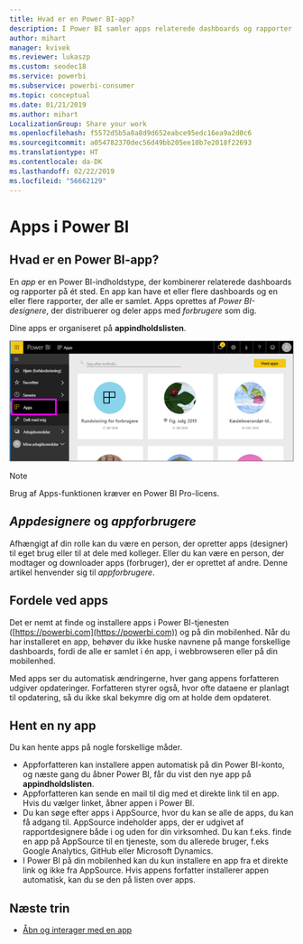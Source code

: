 ```yaml
---
title: Hvad er en Power BI-app?
description: I Power BI samler apps relaterede dashboards og rapporter på ét sted.
author: mihart
manager: kvivek
ms.reviewer: lukaszp
ms.custom: seodec18
ms.service: powerbi
ms.subservice: powerbi-consumer
ms.topic: conceptual
ms.date: 01/21/2019
ms.author: mihart
LocalizationGroup: Share your work
ms.openlocfilehash: f5572d5b5a8a8d9d652eabce95edc16ea9a2d0c6
ms.sourcegitcommit: a054782370dec56d49bb205ee10b7e2018f22693
ms.translationtype: HT
ms.contentlocale: da-DK
ms.lasthandoff: 02/22/2019
ms.locfileid: "56662129"
---
```

# <a name="apps-in-power-bi"></a>Apps i Power BI
## <a name="what-is-a-power-bi-app"></a>Hvad er en Power BI-app?
En *app* er en Power BI-indholdstype, der kombinerer relaterede dashboards og rapporter på ét sted. En app kan have et eller flere dashboards og en eller flere rapporter, der alle er samlet. Apps oprettes af *Power BI-designere*, der distribuerer og deler apps med *forbrugere* som dig. 

Dine apps er organiseret på **appindholdslisten**.

![Apps i Power BI](./media/end-user-apps/power-bi-apps-nav.png)

> [!NOTE]
> Brug af Apps-funktionen kræver en Power BI Pro-licens. <!-- add link to how to figure out your license -->

## <a name="app-designers-and-app-consumers"></a>***Appdesignere*** og ***appforbrugere***
Afhængigt af din rolle kan du være en person, der opretter apps (designer) til eget brug eller til at dele med kolleger. Eller du kan være en person, der modtager og downloader apps (forbruger), der er oprettet af andre. Denne artikel henvender sig til *appforbrugere*.

## <a name="advantages-of-apps"></a>Fordele ved apps
Det er nemt at finde og installere apps i Power BI-tjenesten ([https://powerbi.com](https://powerbi.com)) og på din mobilenhed. Når du har installeret en app, behøver du ikke huske navnene på mange forskellige dashboards, fordi de alle er samlet i én app, i webbrowseren eller på din mobilenhed.

Med apps ser du automatisk ændringerne, hver gang appens forfatteren udgiver opdateringer. Forfatteren styrer også, hvor ofte dataene er planlagt til opdatering, så du ikke skal bekymre dig om at holde dem opdateret. 

<!-- add conceptual art -->
## <a name="get-a-new-app"></a>Hent en ny app
Du kan hente apps på nogle forskellige måder. 
- Appforfatteren kan installere appen automatisk på din Power BI-konto, og næste gang du åbner Power BI, får du vist den nye app på **appindholdslisten**. 
- Appforfatteren kan sende en mail til dig med et direkte link til en app. Hvis du vælger linket, åbner appen i Power BI.
- Du kan søge efter apps i AppSource, hvor du kan se alle de apps, du kan få adgang til. AppSource indeholder apps, der er udgivet af rapportdesignere både i og uden for din virksomhed. Du kan f.eks. finde en app på AppSource til en tjeneste, som du allerede bruger, f.eks Google Analytics, GitHub eller Microsoft Dynamics. 
- I Power BI på din mobilenhed kan du kun installere en app fra et direkte link og ikke fra AppSource. Hvis appens forfatter installerer appen automatisk, kan du se den på listen over apps.


## <a name="next-step"></a>Næste trin
* [Åbn og interager med en app](end-user-app-view.md)

